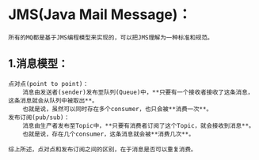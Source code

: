 # JMS(Java Mail Message)：
	所有的MQ都是基于JMS编程模型来实现的，可以把JMS理解为一种标准和规范。
## 1.消息模型：
	点对点(point to point)：
		消息由发送者(sender)发布至队列(Queue)中，**只要有一个接收者接收了这条消息，这条消息就会从队列中被取出**。
		也就是说，虽然可以同时存在多个consumer，也只会被**消费一次**。
	发布订阅(pub/sub)：
		消息由生产者发布至Topic中，**只要有消费者订阅了这个Topic，就会接收到消息**。
		也就是说，存在几个consumer，这条消息就会被**消费几次**。

	综上所述，点对点和发布订阅之间的区别，在于消息是否可以重复消费。

